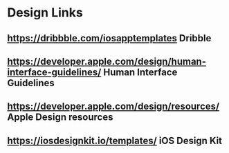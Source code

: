 # Design Links

## https://dribbble.com/iosapptemplates Dribble
## https://developer.apple.com/design/human-interface-guidelines/ Human Interface Guidelines
## https://developer.apple.com/design/resources/ Apple Design resources 
## https://iosdesignkit.io/templates/ iOS Design Kit
